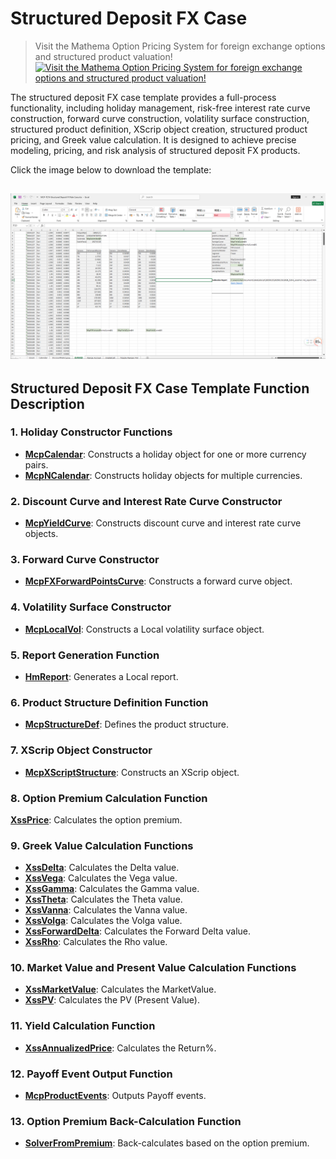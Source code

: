 # **Structured Deposit FX Case**


> Visit the Mathema Option Pricing System for foreign exchange options and structured product valuation!
[![Visit the Mathema Option Pricing System for foreign exchange options and structured product valuation!](../pic/mathema.png)](https://fxo.mathema.com.cn)

The structured deposit FX case template provides a full-process functionality, including holiday management, risk-free interest rate curve construction, forward curve construction, volatility surface construction, structured product definition, XScrip object creation, structured product pricing, and Greek value calculation. It is designed to achieve precise modeling, pricing, and risk analysis of structured deposit FX products.

Click the image below to download the template:

[![MCP-TC19-Structured Deposit FX Rate Case](./pic/tc19.png)](./MCP-TC19-StructuredDepositFXRateCase.xlsx)
---

## **Structured Deposit FX Case Template Function Description**

### **1. Holiday Constructor Functions**
- **[McpCalendar](/latest/api/calendar.html#excel-mcpcalendar-code-dates)**: Constructs a holiday object for one or more currency pairs.
- **[McpNCalendar](/latest/api/calendar.html#excel-mcpncalendar-ccys-holidays)**: Constructs holiday objects for multiple currencies.

### **2. Discount Curve and Interest Rate Curve Constructor**
- **[McpYieldCurve](/latest/api/yieldcurve.html#excel-mcpyieldcurve-args1-args2-args3-args4-args5-fmt-vp-hd)**: Constructs discount curve and interest rate curve objects.

### **3. Forward Curve Constructor**
- **[McpFXForwardPointsCurve](/latest/api/fxforwardratecurve.html#excel-mcpfxforwardpointscurve-args1-args2-args3-args4-args5-fmt-vp)**: Constructs a forward curve object.

### **4. Volatility Surface Constructor**
- **[McpLocalVol](/latest/api/localvol.html#excel-mcplocalvol-args1-args2-args3-args4-args5-fmt-dt-vp-hd)**: Constructs a Local volatility surface object.

### **5. Report Generation Function**
- **[HmReport](/latest/api/localvol.html#excel-hmreport-obj)**: Generates a Local report.

### **6. Product Structure Definition Function**
- **[McpStructureDef](/latest/api/xscriptstructure.html#excel-mcpstructuredef-packagename-structure-schedule1-payoff-schedule2)**: Defines the product structure.

### **7. XScrip Object Constructor**
- **[McpXScriptStructure](/latest/api/xscriptstructure.html#excel-mcpxscriptstructure-args1-args2-args3-args4-args5-fmt-vp-hd)**: Constructs an XScrip object.

### **8. Option Premium Calculation Function**
 **[XssPrice](/latest/api/xscriptstructure.html#excel-xssprice-obj-isamount-true)**: Calculates the option premium.

### **9. Greek Value Calculation Functions**
- **[XssDelta](/latest/api/xscriptstructure.html#excel-xssdelta-obj-isccy2-true-isamount-true)**: Calculates the Delta value.
- **[XssVega](/latest/api/xscriptstructure.html#excel-xssvega-obj-isccy2-true-isamount-true)**: Calculates the Vega value.
- **[XssGamma](/latest/api/xscriptstructure.html#excel-xssgamma-obj-isccy2-true-isamount-true)**: Calculates the Gamma value.
- **[XssTheta](/latest/api/xscriptstructure.html#excel-xsstheta-obj-isccy2-true-isamount-true)**: Calculates the Theta value.
- **[XssVanna](/latest/api/xscriptstructure.html#excel-xssvanna-obj-isccy2-true-isamount-true)**: Calculates the Vanna value.
- **[XssVolga](/latest/api/xscriptstructure.html#excel-xssvolga-obj-isccy2-true-isamount-true)**: Calculates the Volga value.
- **[XssForwardDelta](/latest/api/xscriptstructure.html#excel-xssforwarddelta-obj-isccy2-true-isamount-true)**: Calculates the Forward Delta value.
- **[XssRho](/latest/api/xscriptstructure.html#excel-xssrho-obj-isccy2-true-isamount-true)**: Calculates the Rho value.

### **10. Market Value and Present Value Calculation Functions**
- **[XssMarketValue](/latest/api/xscriptstructure.html#excel-xssmarketvalue-obj-isamount-true)**: Calculates the MarketValue.
- **[XssPV](/latest/api/xscriptstructure.html#excel-xsspv-obj-isamount-true)**: Calculates the PV (Present Value).

### **11. Yield Calculation Function**
- **[XssAnnualizedPrice](/latest/api/xscriptstructure.html#excel-xssannualizedprice-obj)**: Calculates the Return%.

### **12. Payoff Event Output Function**
- **[McpProductEvents](/latest/api/xscriptstructure.html#excel-mcpproductevents-prod)**: Outputs Payoff events.

### **13. Option Premium Back-Calculation Function**
- **[SolverFromPremium](/latest/api/xscriptstructure.html#excel-solverfrompremium-priceobj-premium-targetfield-x0-1-0-bracket-100-100-method-bisect-options-maxiter-50-xtol-1e-6-isannualized-false)**: Back-calculates based on the option premium.
